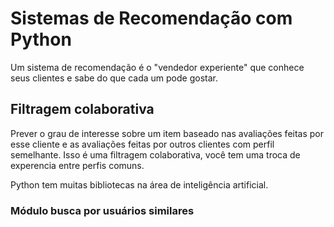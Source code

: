 <h1>Sistemas de Recomendação com Python</h1>
<p>Um sistema de recomendação é o "vendedor experiente" que conhece seus clientes
e sabe do que cada um pode gostar.</p>
<h2>Filtragem colaborativa</h2>
<p>Prever o grau de interesse sobre um item baseado nas avaliações feitas por esse cliente e as avaliações feitas por outros clientes com perfil semelhante. Isso é uma filtragem colaborativa, você tem uma troca de experencia entre perfis comuns.</p>
<p>Python tem muitas bibliotecas na área de inteligência artificial.</p>
<p></p>

<h3>Módulo busca por usuários similares</h3>

